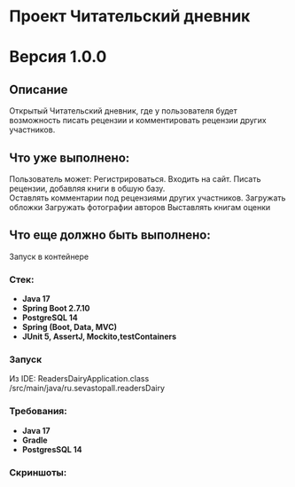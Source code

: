 # Проект Читательский дневник
# Версия 1.0.0

## Описание
Открытый Читательский дневник, где у пользователя будет возможность писать рецензии и комментировать рецензии других участников.

## Что уже выполнено:
Пользователь может: 
Регистрироваться.
Входить на сайт.
Писать рецензии, добавляя книги в обшую базу.  
Оставлять комментарии под рецензиями других участников.
Загружать обложки 
Загружать фотографии авторов
Выставлять книгам оценки

## Что еще должно быть выполнено:
Запуск в контейнере


### Стек:
- **Java 17**
- **Spring Boot 2.7.10**
- **PostgreSQL 14**
- **Spring (Boot, Data, MVC)**
- **JUnit 5, AssertJ, Mockito,testContainers**

### Запуск
Из IDE: ReadersDairyApplication.class /src/main/java/ru.sevastopall.readersDairy

### Требования:
- **Java 17**
- **Gradle**
- **PostgresSQL 14**

### Скриншоты:

